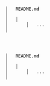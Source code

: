 

```bash
```


```
│   README.md
│
│   │
│       │   ...
│   
```





```bash
```






```bash
```


```js
```



```
│   README.md
│
│   │
│       │   ...
│   
```



```bash
```


```bash
```
